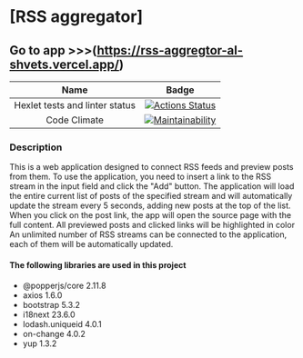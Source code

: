 # [RSS aggregator]

## Go to app >>>(<https://rss-aggregtor-al-shvets.vercel.app/>)

Name | Badge
:-----: | :----:
Hexlet tests and linter status | [![Actions Status](https://github.com/aleksei-shvets/frontend-project-11/actions/workflows/hexlet-check.yml/badge.svg)](https://github.com/aleksei-shvets/frontend-project-11/actions)
Code Climate | [![Maintainability](https://api.codeclimate.com/v1/badges/67e0356c794b61de0645/maintainability)](https://codeclimate.com/github/aleksei-shvets/frontend-project-11/maintainability)

### Description

This is a web application designed to connect RSS feeds and preview posts from them.
To use the application, you need to insert a link to the RSS stream in the input field and click the "Add" button. The application will load the entire current list of posts of the specified stream and will automatically update the stream every 5 seconds, adding new posts at the top of the list.
When you click on the post link, the app will open the source page with the full content.
All previewed posts and clicked links will be highlighted in color
An unlimited number of RSS streams can be connected to the application, each of them will be automatically updated.

#### The following libraries are used in this project

* @popperjs/core 2.11.8
* axios 1.6.0
* bootstrap 5.3.2
* i18next 23.6.0
* lodash.uniqueid 4.0.1
* on-change 4.0.2
* yup 1.3.2
